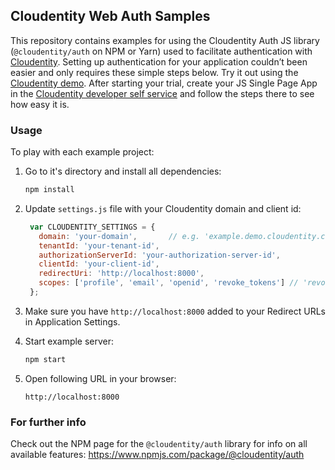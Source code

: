 ## Cloudentity Web Auth Samples

This repository contains examples for using the Cloudentity Auth JS library (`@cloudentity/auth` on NPM or Yarn) used to facilitate authentication with [Cloudentity](https://cloudentity.com "Cloudentity - Developer Self Service for Identity, API and Microservice Security").
Setting up authentication for your application couldn’t been easier and only requires these simple steps below.
Try it out using the [Cloudentity demo](https://www.cloudentity.com/demo "Try Cloudentity online demo"). After starting your trial, create your JS Single Page App in the [Cloudentity developer self service](https://demo.cloudentity.com/user/#/developer/applications "Go to the your developer self care portal at Cloudentity public demo") and follow the steps there to see how easy it is.

### Usage

To play with each example project:

1. Go to it's directory and install all dependencies:

    ```bash
    npm install
    ```

2. Update `settings.js` file with your Cloudentity domain and client id:

    ```javascript
     var CLOUDENTITY_SETTINGS = {
       domain: 'your-domain',       // e.g. 'example.demo.cloudentity.com'
       tenantId: 'your-tenant-id',
       authorizationServerId: 'your-authorization-server-id',
       clientId: 'your-client-id',
       redirectUri: 'http://localhost:8000',
       scopes: ['profile', 'email', 'openid', 'revoke_tokens'] // 'revoke_tokens' scope must be present for 'logout' action to revoke token! Without it, token will only be deleted from browser's local storage.
     };
    ```

3. Make sure you have `http://localhost:8000` added to your Redirect URLs in Application Settings.

4. Start example server:    

    ```bash    
    npm start
    ```

5. Open following URL in your browser:

    ```
    http://localhost:8000 
    ```

### For further info

Check out the NPM page for the `@cloudentity/auth` library for info on all available features:
https://www.npmjs.com/package/@cloudentity/auth
